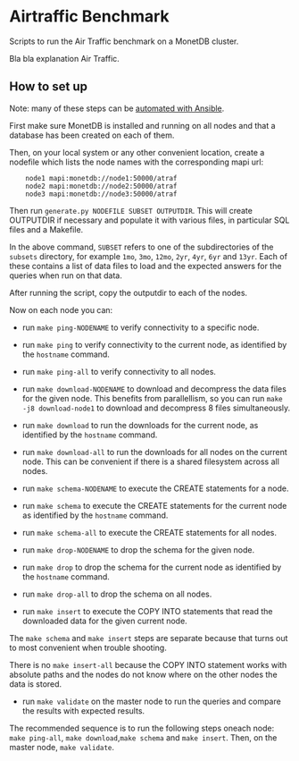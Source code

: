Airtraffic Benchmark
====================

Scripts to run the Air Traffic benchmark on a MonetDB cluster.

Bla bla explanation Air Traffic.

How to set up
-------------

Note: many of these steps can be [automated with Ansible](ansible.md).

First make sure MonetDB is installed and running on all nodes
and that a database has been created on each of them.

Then, on your local system or any other convenient location, create
a nodefile which lists the node names with the corresponding
mapi url:

```
    node1 mapi:monetdb://node1:50000/atraf
    node2 mapi:monetdb://node2:50000/atraf
    node3 mapi:monetdb://node3:50000/atraf
```

Then run `generate.py NODEFILE SUBSET OUTPUTDIR`.  This will create
OUTPUTDIR if necessary and populate it with various files,
in particular SQL files and a Makefile.

In the above command, `SUBSET` refers to one of the subdirectories
of the `subsets` directory, for example `1mo`, `3mo`, `12mo`, `2yr`,
`4yr`, `6yr` and `13yr`.  Each of these contains a list of data files
to load and the expected answers for the queries when run on that data.

After running the script, copy the outputdir to each of the nodes.

Now on each node you can:

- run `make ping-NODENAME` to verify connectivity to a specific node.

- run `make ping` to verify connectivity to the current node,
  as identified by the `hostname` command.

- run `make ping-all` to verify connectivity to all nodes.

- run `make download-NODENAME` to download and decompress the data files for
  the given node.  This benefits from parallellism, so you can run
  `make -j8 download-node1` to download and decompress 8 files simultaneously.

- run `make download` to run the downloads for the current node,
  as identified by the `hostname` command.

- run `make download-all` to run the downloads for all nodes on the current node.
  This can be convenient if there is a shared filesystem across all nodes.

- run `make schema-NODENAME` to execute the CREATE statements for a node.

- run `make schema` to execute the CREATE statements for the current node
  as identified by the `hostname` command.

- run `make schema-all` to execute the CREATE statements for all nodes.

- run `make drop-NODENAME` to drop the schema for the given node.

- run `make drop` to drop the schema for the current node
  as identified by the `hostname` command.

- run `make drop-all` to drop the schema on all nodes.

- run `make insert` to execute the COPY INTO statements
  that read the downloaded data for the given current node.

The `make schema` and `make insert` steps are separate because that
turns out to most convenient when trouble shooting.

There is no `make insert-all` because the COPY INTO statement works
with absolute paths and the nodes do not know where on the other nodes
the data is stored.

- run `make validate` on the master node to run the queries and
  compare the results with expected results.

The recommended sequence is to run the following steps oneach node:
`make ping-all`, `make download`,`make schema` and `make insert`.
Then, on the master node, `make validate`.
